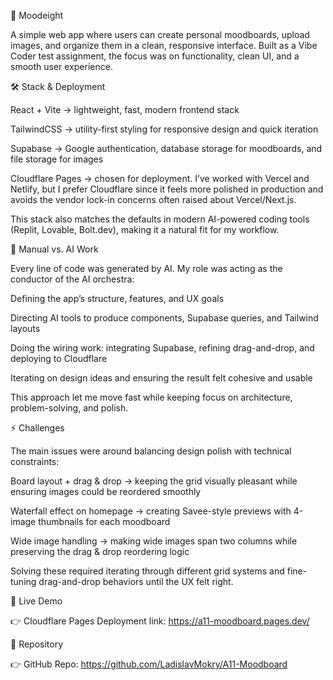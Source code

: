 🎨 Moodeight

A simple web app where users can create personal moodboards, upload images, and organize them in a clean, responsive interface. Built as a Vibe Coder test assignment, the focus was on functionality, clean UI, and a smooth user experience.

🛠️ Stack & Deployment

React + Vite → lightweight, fast, modern frontend stack

TailwindCSS → utility-first styling for responsive design and quick iteration

Supabase → Google authentication, database storage for moodboards, and file storage for images

Cloudflare Pages → chosen for deployment. I’ve worked with Vercel and Netlify, but I prefer Cloudflare since it feels more polished in production and avoids the vendor lock-in concerns often raised about Vercel/Next.js.

This stack also matches the defaults in modern AI-powered coding tools (Replit, Lovable, Bolt.dev), making it a natural fit for my workflow.

🤖 Manual vs. AI Work

Every line of code was generated by AI. My role was acting as the conductor of the AI orchestra:

Defining the app’s structure, features, and UX goals

Directing AI tools to produce components, Supabase queries, and Tailwind layouts

Doing the wiring work: integrating Supabase, refining drag-and-drop, and deploying to Cloudflare

Iterating on design ideas and ensuring the result felt cohesive and usable

This approach let me move fast while keeping focus on architecture, problem-solving, and polish.

⚡ Challenges

The main issues were around balancing design polish with technical constraints:

Board layout + drag & drop → keeping the grid visually pleasant while ensuring images could be reordered smoothly

Waterfall effect on homepage → creating Savee-style previews with 4-image thumbnails for each moodboard

Wide image handling → making wide images span two columns while preserving the drag & drop reordering logic

Solving these required iterating through different grid systems and fine-tuning drag-and-drop behaviors until the UX felt right.

🚀 Live Demo

👉 Cloudflare Pages Deployment link: https://a11-moodboard.pages.dev/

📂 Repository

👉 GitHub Repo: https://github.com/LadislavMokry/A11-Moodboard
